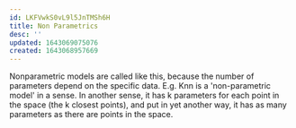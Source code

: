 ```yaml
---
id: LKFVwkS0vL9l5JnTMSh6H
title: Non Parametrics
desc: ''
updated: 1643069075076
created: 1643068957669
---
```


Nonparametric models are called like this, because the number of parameters depend on the specific data. E.g. Knn is a 'non-parametric model' in a sense. In another sense, it has k parameters for each point in the space (the k closest points), and put in yet another way, it has as many parameters as there are points in the space.
